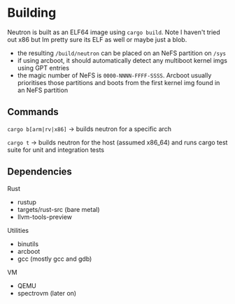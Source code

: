 # Building

Neutron is built as an ELF64 image using `cargo build`. Note I haven't tried out x86 but Im pretty sure its ELF as well or maybe just a blob.

- the resulting `/build/neutron` can be placed on an NeFS partition on `/sys`
- if using arcboot, it should automatically detect any multiboot kernel imgs using GPT entries
- the magic number of NeFS is `0000-NNNN-FFFF-SSSS`. Arcboot usually prioritises those partitions and boots from the first kernel img found in an NeFS partition

## Commands

`cargo b[arm|rv|x86]` -> builds neutron for a specific arch

`cargo t` -> builds neutron for the host (assumed x86_64) and runs cargo test suite for unit and integration tests

## Dependencies

Rust

- rustup
- targets/rust-src (bare metal)
- llvm-tools-preview

Utilities

- binutils
- arcboot
- gcc (mostly gcc and gdb)

VM

- QEMU
- spectrovm (later on)

